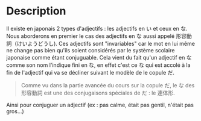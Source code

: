 <!-- TITLE: Les adjectifs en な -->
<!-- SUBTITLE: A quick summary of Adjectif Na -->

# Description
Il existe en japonais 2 types d'adjectifs : les adjectifs en い et ceux en な. Nous aborderons en premier le cas des adjectifs en な aussi appelé 形容動詞（けいようどうし). Ces adjectifs sont "invariables" car le mot en lui même ne change pas bien qu'ils soient considérés par le système scolaire japonaise comme étant conjuguable. Cela vient du fait qu'un adjectif en な comme son nom l'indique fini en な, en effet c'est ce な qui est accolé à la fin de l'adjectif qui va se décliner suivant le modèle de le copule だ.
> Comme vu dans la partie avancée du cours sur la copule だ, le な des 形容動詞 est une des conjugaisons spéciales de だ : le 連体形.

Ainsi pour conjuguer un adjectif (ex : pas calme, était pas gentil, n'était pas gros...) 